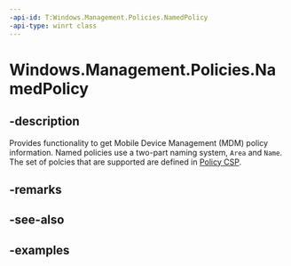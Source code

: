 ```yaml
---
-api-id: T:Windows.Management.Policies.NamedPolicy
-api-type: winrt class
---
```


<!-- Class syntax.
public class NamedPolicy 
-->

# Windows.Management.Policies.NamedPolicy

## -description
Provides functionality to get Mobile Device Management (MDM) policy information. Named policies use a two-part naming system, `Area` and `Name`. The set of polcies that are supported are defined in [Policy CSP](https://docs.microsoft.com/windows/client-management/mdm/policy-configuration-service-provider#policies).

## -remarks

## -see-also

## -examples

